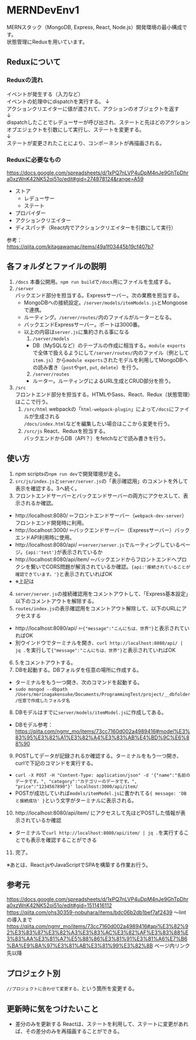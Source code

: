 # MERNDevEnv1
MERNスタック（MongoDB, Express, React, Node.js）開発環境の最小構成です。  
状態管理にReduxを用いています。

## Reduxについて
### Reduxの流れ
イベントが発生する（入力など）  
イベントの処理中にdispatchを実行する。
↓  
アクションクリエイターに値が渡されて、アクションのオブジェクトを返す  
↓  
dispatchしたことでレデューサーが呼び出され、ステートと先ほどのアクションオブエジェクトを引数にして実行し、ステートを変更する。  
↓  
ステートが変更されたことにより、コンポーネントが再描画される。  

### Reduxに必要なもの
https://docs.google.com/spreadsheets/d/1xPQ7nLVP4uDpM4nJe9GhTpDhra0xzWnK42NK52oi51o/edit#gid=274878124&range=A59  
- ストア
    - レデューサー
    - ステート
- プロバイダー
- アクションクリエイター
- ディスパッチ（React内でアクションクリエイターを引数にして実行）

参考：  
https://qiita.com/kitagawamac/items/49a1f03445b19cf407b7  


## 各フォルダとファイルの説明
1. `/docs`
本番公開用。`npm run build`で`/docs`用にファイルを生成する。
2. `/server`  
    バックエンド部分を担当する。Expressサーバー。次の業務を担当する。
    - MongoDBへの接続設定。`/server/models/itemModels.js`とMongooseで連携。
    - ルーティング。`/server/routes/`内のファイルがルーターとなる。
    - バックエンドExpressサーバー。ポートは3000番。
    - 以上の内容は`server.js`に集約される事になる
        1. `/server/models`
        - DB（MySQLなど）のテーブルの作成に相当する。`module exports`で全体で扱えるようにして`/server/routes/`内のファイル（例として`item.js`）から`module exports`されたモデルを利用してMongoDBへの読み書き（`post`や`get`, `put`, `delete`）を行う。
        2. `/server/routes`
        - ルーター。ルーティングによるURL生成とCRUD部分を担う。
3. `/src`  
    フロントエンド部分を担当する。HTMLやSass、React、Redux（状態管理）はここで行う。
    1. `/src/html`
    webpackの「`html-webpack-plugin`」によって`/docs`にファイルが生成される  
    `/docs/index.html`などを編集したい場合はここから変更を行う。  
    2. `/src/js`
    React、Reduxを担当する。  
    バックエンドからDB（API？）をfetchなどで読み書きを行う。  



## 使い方
1. npm scriptsの`npm run dev`で開発環境が走る。
2. `src/js/index.js`と`server/server.js`の「表示確認用」のコメントを外して表示を確認する。3へ続く。
3. フロントエンドサーバーとバックエンドサーバーの両方にアクセスして、表示されるか確認。
- http://localhost:8080/ ⇦フロントエンドサーバー（`webpack-dev-server`）フロントエンド開発時に利用。
- http://localhost:3000/ ⇦バックエンドサーバー（Expressサーバー）バックエンドAPI利用時に使用。
- http://localhost:8080/api/ ⇦`server/server.js`でルーティングしているページ。`{api:'test'}`が表示されているか
- http://localhost:8080/api/item/ ⇦バックエンドからフロントエンドへプロクシを繋いでCORS問題が解消されているか確認。`{api:'接続されていることが確認できています。'}`と表示されていればOK
- ※上記は
4. `server/server.js`の接続確認用をコメントアウトして、「Express基本設定」以下のコメントアウトを解除する。
5. `routes/index.js`の表示確認用をコメントアウト解除して、以下のURLにアクセスする
- http://localhost:8080/api/ ⇦`{"message":"こんにちは、世界"}`と表示されていればOK
- 別ウインドウでターミナルを開き、`curl http://localhost:8080/api/ | jq .`を実行して`{"message":"こんにちは、世界"}`と表示されていればOK
6. 5.をコメントアウトする。
7. DBを起動する。DBフォルダを任意の場所に作成する。
- ターミナルをもう一つ開き、次のコマンドを起動する。
- `sudo mongod --dbpath /Users/morinagakensuke/Documents/ProgrammingTest/project/__dbfolder/任意で作成したフォルダ名`
8. DBモデルはすでに`server/models/itemModel.js`に作成してある。
- DBモデル参考：https://qiita.com/ngmr_mo/items/73cc7160d002a4989416#model%E3%83%95%E3%82%A1%E3%82%A4%E3%83%AB%E4%BD%9C%E6%88%90
9. POSTしてデータが記録されるか確認する。ターミナルをもう一つ開き、curlで下記のコマンドを実行する。
- `curl -X POST -H "Content-Type: application/json" -d '{"name":"名前のデータです。", "category":"カテゴリーのデータです。", "price":"1234567890"}' localhost:3000/api/item/`
- POSTが成功していれば`models/itemModel.js`に書かれてる`{ message: 'DBと接続成功' }`という文字がターミナルに表示される。
10. http://localhost:8080/api/item/ にアクセスして先ほどPOSTした情報が表示されているか確認
- ターミナルで`curl http://localhost:8080/api/item/ | jq .`を実行することでも表示を確認することができる
11. 完了。

※あとは、React.jsやJavaScriptでSPAを構築する作業お行う。





## 参考元
https://docs.google.com/spreadsheets/d/1xPQ7nLVP4uDpM4nJe9GhTpDhra0xzWnK42NK52oi51o/edit#gid=1511416112  
https://qiita.com/ohs30359-nobuhara/items/bdc06b2db1bef7af2439  〜lintの導入まで
https://qiita.com/ngmr_mo/items/73cc7160d002a4989416#api%E3%82%92%E3%83%87%E3%82%A3%E3%83%AC%E3%82%AF%E3%83%88%E3%83%AA%E3%81%A7%E5%88%86%E3%81%91%E3%81%A6%E7%B6%BA%E9%BA%97%E3%81%AB%E3%81%99%E3%82%8B  ページ内リンク先以降


## プロジェクト別
`//プロジェクトに合わせて変更する。`という箇所を変更する。

## 更新時に気をつけたいこと
- 差分のみを更新する
Reactは、ステートを利用して、ステートに変更があれば、その差分のみを再描画することができる。 
